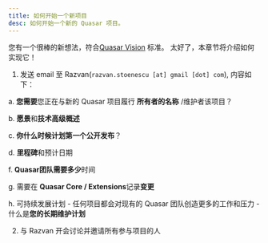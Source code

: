 ```yaml
---
title: 如何开始一个新项目
desc: 如何开始一个新的 Quasar 项目。
---
```


您有一个很棒的新想法，符合[Quasar Vision](/introduction-to-quasar) 标准。 太好了，本章节将介绍如何实现它！

1. 发送 email 至 Razvan(`razvan.stoenescu [at] gmail [dot] com`), 内容如下：

  a. **您需要**您正在与新的 Quasar 项目履行 **所有者的名称** /维护者该项目？

  b. **愿景**和**技术高级概述**

  c. **你什么时候计划第一个公开发布**？

  d. **里程碑**和预计日期

  f. **Quasar团队需要多少**时间

  g. 需要在 **Quasar Core / Extensions**记录**变更**

  h. 可持续发展计划 - 任何项目都会对现有的 Quasar 团队创造更多的工作和压力 - 什么是**您的长期维护计划**

2. 与 Razvan 开会讨论并邀请所有参与项目的人
